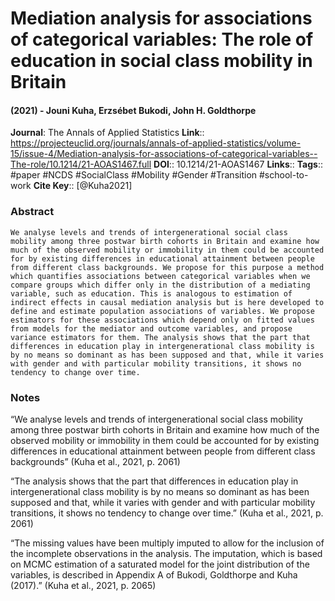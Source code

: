# Mediation analysis for associations of categorical variables: The role of education in social class mobility in Britain
#### (2021) - Jouni Kuha, Erzsébet Bukodi, John H. Goldthorpe
**Journal**: The Annals of Applied Statistics
**Link**:: https://projecteuclid.org/journals/annals-of-applied-statistics/volume-15/issue-4/Mediation-analysis-for-associations-of-categorical-variables--The-role/10.1214/21-AOAS1467.full
**DOI**:: 10.1214/21-AOAS1467
**Links**:: 
**Tags**:: #paper #NCDS #SocialClass #Mobility #Gender #Transition #school-to-work 
**Cite Key**:: [@Kuha2021]

### Abstract

```
We analyse levels and trends of intergenerational social class mobility among three postwar birth cohorts in Britain and examine how much of the observed mobility or immobility in them could be accounted for by existing differences in educational attainment between people from different class backgrounds. We propose for this purpose a method which quantifies associations between categorical variables when we compare groups which differ only in the distribution of a mediating variable, such as education. This is analogous to estimation of indirect effects in causal mediation analysis but is here developed to define and estimate population associations of variables. We propose estimators for these associations which depend only on fitted values from models for the mediator and outcome variables, and propose variance estimators for them. The analysis shows that the part that differences in education play in intergenerational class mobility is by no means so dominant as has been supposed and that, while it varies with gender and with particular mobility transitions, it shows no tendency to change over time.
```

### Notes

“We analyse levels and trends of intergenerational social class mobility among three postwar birth cohorts in Britain and examine how much of the observed mobility or immobility in them could be accounted for by existing differences in educational attainment between people from different class backgrounds” (Kuha et al., 2021, p. 2061)

“The analysis shows that the part that differences in education play in intergenerational class mobility is by no means so dominant as has been supposed and that, while it varies with gender and with particular mobility transitions, it shows no tendency to change over time.” (Kuha et al., 2021, p. 2061)

“The missing values have been multiply imputed to allow for the inclusion of the incomplete observations in the analysis. The imputation, which is based on MCMC estimation of a saturated model for the joint distribution of the variables, is described in Appendix A of Bukodi, Goldthorpe and Kuha (2017).” (Kuha et al., 2021, p. 2065)